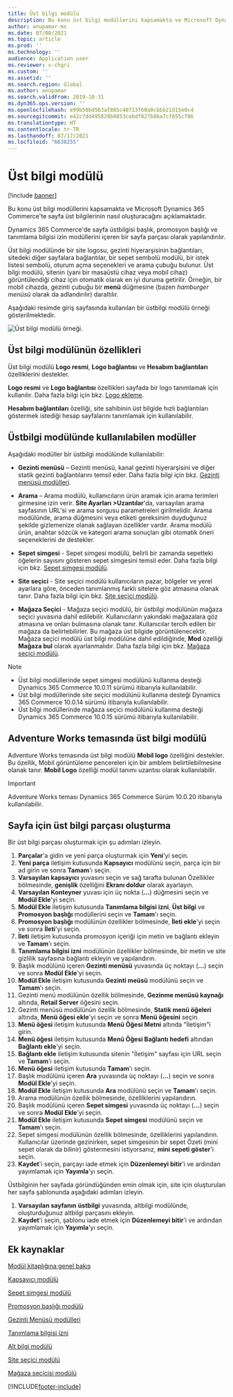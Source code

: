 ```yaml
---
title: Üst bilgi modülü
description: Bu konu üst bilgi modüllerini kapsamakta ve Microsoft Dynamics 365 Commerce'te sayfa üst bilgilerinin nasıl oluşturacağını açıklamaktadır.
author: anupamar-ms
ms.date: 07/08/2021
ms.topic: article
ms.prod: ''
ms.technology: ''
audience: Application user
ms.reviewer: v-chgri
ms.custom: ''
ms.assetid: ''
ms.search.region: Global
ms.author: anupamar
ms.search.validFrom: 2019-10-31
ms.dyn365.ops.version: ''
ms.openlocfilehash: e99b50bd563af885c40713f60a0cbbb21d15e0c4
ms.sourcegitcommit: e42c7dd495829b0853cebdf827b86a7cf655cf86
ms.translationtype: HT
ms.contentlocale: tr-TR
ms.lasthandoff: 07/17/2021
ms.locfileid: "6638255"
---
```

# <a name="header-module"></a>Üst bilgi modülü

[!include [banner](includes/banner.md)]

Bu konu üst bilgi modüllerini kapsamakta ve Microsoft Dynamics 365 Commerce'te sayfa üst bilgilerinin nasıl oluşturacağını açıklamaktadır.

Dynamics 365 Commerce'de sayfa üstbilgisi başlık, promosyon başlığı ve tanımlama bilgisi izin modüllerini içeren bir sayfa parçası olarak yapılandırılır. 

Üst bilgi modülünde bir site logosu, gezinti hiyerarşisinin bağlantıları, sitedeki diğer sayfalara bağlantılar, bir sepet sembolü modülü, bir istek listesi sembolü, oturum açma seçenekleri ve arama çubuğu bulunur. Üst bilgi modülü, sitenin (yani bir masaüstü cihaz veya mobil cihaz) görüntülendiği cihaz için otomatik olarak en iyi duruma getirilir. Örneğin, bir mobil cihazda, gezinti çubuğu bir **menü** düğmesine (bazen *hamburger menüsü* olarak da adlandırılır) daraltılır.

Aşağıdaki resimde giriş sayfasında kullanılan bir üstbilgi modülü örneği gösterilmektedir.

![Üst bilgi modülü örneği.](./media/ecommerce-header.png)

## <a name="properties-of-a-header-module"></a>Üst bilgi modülünün özellikleri

Üst bilgi modülü **Logo resmi**, **Logo bağlantısı** ve **Hesabım bağlantıları** özelliklerini destekler. 

**Logo resmi** ve **Logo bağlantısı** özellikleri sayfada bir logo tanımlamak için kullanılır. Daha fazla bilgi için bkz. [Logo ekleme](add-logo.md). 

**Hesabım bağlantıları** özelliği, site sahibinin üst bilgide hızlı bağlantıları göstermek istediği hesap sayfalarını tanımlamak için kullanılabilir.

## <a name="modules-that-are-available-within-a-header-module"></a>Üstbilgi modülünde kullanılabilen modüller

Aşağıdaki modüller bir üstbilgi modülünde kullanılabilir:

- **Gezinti menüsü** – Gezinti menüsü, kanal gezinti hiyerarşisini ve diğer statik gezinti bağlantılarını temsil eder. Daha fazla bilgi için bkz. [Gezinti menüsü modülleri](nav-menu-module.md).

- **Arama** – Arama modülü, kullanıcıların ürün aramak için arama terimleri girmesine izin verir. **Site Ayarları \>Uzantılar**'da, varsayılan arama sayfasının URL'si ve arama sorgusu parametreleri girilmelidir. Arama modülünde, arama düğmesini veya etiketi gereksinim duyduğunuz şekilde gizlemenize olanak sağlayan özellikler vardır. Arama modülü ürün, anahtar sözcük ve kategori arama sonuçları gibi otomatik öneri seçeneklerini de destekler.

- **Sepet simgesi** - Sepet simgesi modülü, belirli bir zamanda sepetteki öğelerin sayısını gösteren sepet simgesini temsil eder. Daha fazla bilgi için bkz. [Sepet simgesi modülü](cart-icon-module.md).

- **Site seçici** - Site seçici modülü kullanıcıların pazar, bölgeler ve yerel ayarlara göre, önceden tanımlanmış farklı sitelere göz atmasına olanak tanır. Daha fazla bilgi için bkz. [Site seçici modülü](site-selector.md).

- **Mağaza Seçici** - Mağaza seçici modülü, bir üstbilgi modülünün mağaza seçici yuvasına dahil edilebilir. Kullanıcıların yakındaki mağazalara göz atmasına ve onları bulmasına olanak tanır. Kullanıcılar tercih edilen bir mağaza da belirtebilirler. Bu mağaza üst bilgide görüntülenecektir. Mağaza seçici modülü üst bilgi modülüne dahil edildiğinde, **Mod** özelliği **Mağaza bul** olarak ayarlanmalıdır. Daha fazla bilgi için bkz. [Mağaza seçici modülü](store-selector.md).

> [!NOTE]
> - Üst bilgi modüllerinde sepet simgesi modülünü kullanma desteği Dynamics 365 Commerce 10.0.11 sürümü itibarıyla kullanılabilir.
> - Üst bilgi modüllerinde site seçici modülünü kullanma desteği Dynamics 365 Commerce 10.0.14 sürümü itibarıyla kullanılabilir.
> - Üst bilgi modüllerinde mağaza seçici modülünü kullanma desteği Dynamics 365 Commerce 10.0.15 sürümü itibarıyla kullanılabilir.

## <a name="header-module-in-the-adventure-works-theme"></a>Adventure Works temasında üst bilgi modülü

Adventure Works temasında üst bilgi modülü **Mobil logo** özelliğini destekler. Bu özellik, Mobil görüntüleme pencereleri için bir amblem belirtilebilmesine olanak tanır. **Mobil Logo** özelliği modül tanımı uzantısı olarak kullanılabilir.

> [!IMPORTANT]
> Adventure Works teması Dynamics 365 Commerce Sürüm 10.0.20 itibarıyla kullanılabilir.

## <a name="create-a-header-fragment-for-a-page"></a>Sayfa için üst bilgi parçası oluşturma

Bir üst bilgi parçası oluşturmak için şu adımları izleyin.

1. **Parçalar**'a gidin ve yeni parça oluşturmak için **Yeni**'yi seçin.
1. **Yeni parça** iletişim kutusunda **Kapsayıcı** modülünü seçin, parça için bir ad girin ve sonra **Tamam**'ı seçin.
1. **Varsayılan kapsayıcı** yuvasını seçin ve sağ tarafta bulunan Özellikler bölmesinde, **genişlik** özelliğini **Ekranı doldur** olarak ayarlayın.
1. **Varsayılan Konteyner** yuvası için üç nokta (**...**) düğmesini seçin ve **Modül Ekle**'yi seçin.
1. **Modül Ekle** iletişim kutusunda **Tanımlama bilgisi izni**, **Üst bilgi** ve **Promosyon başlığı** modüllerini seçin ve **Tamam**'ı seçin.
1. **Promosyon başlığı** modülünün özellikler bölmesinde, **İleti ekle**'yi seçin ve sonra **İleti**'yi seçin.
1. **İleti** iletişim kutusunda promosyon içeriği için metin ve bağlantı ekleyin ve **Tamam**'ı seçin.
1. **Tanımlama bilgisi izni** modülünün özellikler bölmesinde, bir metin ve site gizlilik sayfasına bağlantı ekleyin ve yapılandırın.
1. Başlık modülünü içeren **Gezinti menüsü** yuvasında üç noktayı (**...**) seçin ve sonra **Modül Ekle**'yi seçin.
1. **Modül Ekle** iletişim kutusunda **Gezinti meüsü** modülünü seçin ve **Tamam**'ı seçin.
1. Gezinti menü modülünün özellik bölmesinde, **Gezinme menüsü kaynağı** altında, **Retail Server** öğesini seçin.
1. Gezinti menüsü modülünün özellik bölmesinde, **Statik menü öğeleri** altında, **Menü öğesi ekle**'yi seçin ve sonra **Menü öğesini** seçin. 
1. **Menü öğesi** iletişim kutusunda **Menü Öğesi Metni** altında "İletişim"i girin.
1. **Menü öğesi** iletişim kutusunda **Menü Öğesi Bağlantı hedefi** altından **Bağlantı ekle**'yi seçin.
1. **Bağlantı ekle** iletişim kutusunda sitenin "İletişim" sayfası için URL seçin ve **Tamam**'ı seçin.  
1. **Menü öğesi** iletişim kutusunda **Tamam**'ı seçin.
1. Başlık modülünü içeren **Ara** yuvasında üç noktayı (**...**) seçin ve sonra **Modül Ekle**'yi seçin.
1. **Modül Ekle** iletişim kutusunda **Ara** modülünü seçin ve **Tamam**'ı seçin.
1. Arama modülünün özellik bölmesinde, özelliklerini yapılandırın.
1. Başlık modülünü içeren **Sepet simgesi** yuvasında üç noktayı (**...**) seçin ve sonra **Modül Ekle**'yi seçin.
1. **Modül Ekle** iletişim kutusunda **Sepet simgesi** modülünü seçin ve **Tamam**'ı seçin.
1. Sepet simgesi modülünün özellik bölmesinde, özelliklerini yapılandırın. Kullanıcılar üzerinde gezinirken, sepet simgesinin bir sepet Özeti (mini sepet olarak da bilinir) göstermesini istiyorsanız, **mini sepeti göster**'i seçin.
1. **Kaydet**'i seçin, parçayı iade etmek için **Düzenlemeyi bitir**'i ve ardından yayımlamak için **Yayımla**'yı seçin.

Üstbilginin her sayfada göründüğünden emin olmak için, site için oluşturulan her sayfa şablonunda aşağıdaki adımları izleyin.

1. **Varsayılan sayfanın** **üstbilgi** yuvasında, altbilgi modülünde, oluşturduğunuz altbilgi parçasını ekleyin.
1. **Kaydet**'i seçin, şablonu iade etmek için **Düzenlemeyi bitir**'i ve ardından yayımlamak için **Yayımla**'yı seçin.

## <a name="additional-resources"></a>Ek kaynaklar

[Modül kitaplığına genel bakış](starter-kit-overview.md)

[Kapsayıcı modülü](add-container-module.md)

[Sepet simgesi modülü](cart-icon-module.md)

[Promosyon başlığı modülü](add-alert.md)

[Gezinti Menüsü modülleri](nav-menu-module.md) 

[Tanımlama bilgisi izni](cookie-consent-module.md)

[Alt bilgi modülü](author-footer-module.md)

[Site seçici modülü](site-selector.md)

[Mağaza seçicisi modülü](store-selector.md)


[!INCLUDE[footer-include](../includes/footer-banner.md)]
